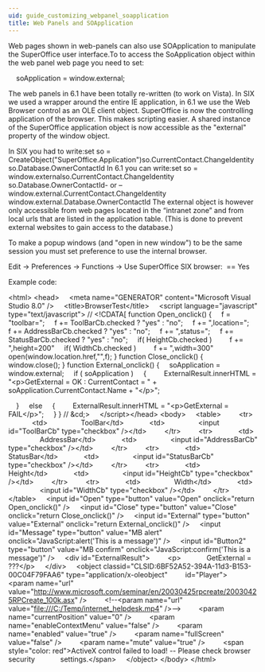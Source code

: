 ```yaml
---
uid: guide_customizing_webpanel_soapplication
title: Web Panels and SOApplication
---
```


Web pages shown in web-panels can also use SOApplication to manipulate the SuperOffice user interface.To to access the SoApplication object within the web panel web page you need to set:

    soApplication = window.external;

The web panels in 6.1 have been totally re-written (to work on Vista). In SIX we used a wrapper around the entire IE application, in 6.1 we use the Web Browser control as an OLE client object. SuperOffice is now the controlling application of the browser. This makes scripting easier. A shared instance of the SuperOffice application object is now accessible as the "external" property of the window object.

In SIX you had to write:set so = CreateObject("SuperOffice.Application")so.CurrentContact.ChangeIdentity so.Database.OwnerContactId
In 6.1 you can write:set so = window.externalso.CurrentContact.ChangeIdentity so.Database.OwnerContactId- or –window.external.CurrentContact.ChangeIdentity window.external.Database.OwnerContactId
The external object is however only accessible from web pages located in the “intranet zone” and from local urls that are listed in the application table. (This is done to prevent external websites to gain access to the database.)

To make a popup windows (and "open in new window") to be the same session you must set preference to use the internal browser.

Edit -&gt; Preferences -&gt; Functions -&gt; Use SuperOffice SIX browser:  == Yes



Example code:

&lt;html&gt;
&lt;head&gt;
    &lt;meta name="GENERATOR" content="Microsoft Visual Studio 8.0" /&gt;
    &lt;title&gt;BrowserTest&lt;/title&gt;
    &lt;script language="javascript" type="text/javascript"&gt;
// &lt;!CDATA\[
function Open\_onclick()
{
    f = "toolbar=";
    f += ToolBarCb.checked ? "yes" : "no";
    f += ",location=";
    f += AddressBarCb.checked ? "yes" : "no";
    f += ",status=";
    f += StatusBarCb.checked ? "yes" : "no";
    if( HeightCb.checked )
        f += ",height=200"
    if( WidthCb.checked )
        f += ",width=300"
        open(window.location.href,"",f);
}
function Close\_onclick()
{
    window.close();
}
function External\_onclick()
{
    soApplication = window.external;
    if ( soApplication )
    {
        ExternalResult.innerHTML = "&lt;p&gt;GetExternal = OK : CurrentContact = " + soApplication.CurrentContact.Name + "&lt;/p&gt;";

    }
    else
    {
        ExternalResult.innerHTML = "&lt;p&gt;GetExternal = FAIL&lt;/p&gt;";
    }
}
//
&cd;&gt;
    &lt;/script&gt;&lt;/head&gt;
&lt;body&gt;
    &lt;table&gt;
        &lt;tr&gt;
            &lt;td&gt;
                ToolBar&lt;/td&gt;
            &lt;td&gt;
                &lt;input id="ToolBarCb" type="checkbox" /&gt;&lt;/td&gt;
        &lt;/tr&gt;
        &lt;tr&gt;
            &lt;td&gt;
                AddressBar&lt;/td&gt;
            &lt;td&gt;
                &lt;input id="AddressBarCb" type="checkbox" /&gt;&lt;/td&gt;
        &lt;/tr&gt;
        &lt;tr&gt;
            &lt;td&gt;
                StatusBar&lt;/td&gt;
            &lt;td&gt;
                &lt;input id="StatusBarCb" type="checkbox" /&gt;&lt;/td&gt;
        &lt;/tr&gt;
        &lt;tr&gt;
            &lt;td&gt;
                Height&lt;/td&gt;
            &lt;td&gt;
                &lt;input id="HeightCb" type="checkbox" /&gt;&lt;/td&gt;
        &lt;/tr&gt;
        &lt;tr&gt;
            &lt;td&gt;
                Width&lt;/td&gt;
            &lt;td&gt;
                &lt;input id="WidthCb" type="checkbox" /&gt;&lt;/td&gt;
        &lt;/tr&gt;
    &lt;/table&gt;
    &lt;input id="Open" type="button" value="Open" onclick="return Open\_onclick()" /&gt;
    &lt;input id="Close" type="button" value="Close" onclick="return Close\_onclick()" /&gt;
    &lt;input id="External" type="button" value="External" onclick="return External\_onclick()" /&gt;
    &lt;input id="Message" type="button" value="MB alert" onclick="JavaScript:alert('This is a message')" /&gt;
    &lt;input id="Button2" type="button" value="MB confirm" onclick="JavaScript:confirm('This is a message')" /&gt;
    &lt;div id="ExternalResult"&gt;
        &lt;p&gt;
            GetExternal = ???&lt;/p&gt;
    &lt;/div&gt;
    &lt;object classid="CLSID:6BF52A52-394A-11d3-B153-00C04F79FAA6" type="application/x-oleobject"
        id="Player"&gt;
        &lt;param name="url" value="<http://www.microsoft.com/seminar/en/20030425rpcreate/20030425RPCreate_100k.asx>" /&gt;
        &lt;!--&lt;param name="url" value="[file:///C:/Temp/internet\_helpdesk.mp4](C:/Temp/internet_helpdesk.mp4)" /&gt;--&gt;
        &lt;param name="currentPosition" value="0" /&gt;
        &lt;param name="enableContextMenu" value="false" /&gt;
        &lt;param name="enabled" value="true" /&gt;
        &lt;param name="fullScreen" value="false" /&gt;
        &lt;param name="mute" value="true" /&gt;
        &lt;span style="color: red"&gt;ActiveX control failed to load! -- Please check browser security
            settings.&lt;/span&gt;
    &lt;/object&gt;
&lt;/body&gt;
&lt;/html&gt;